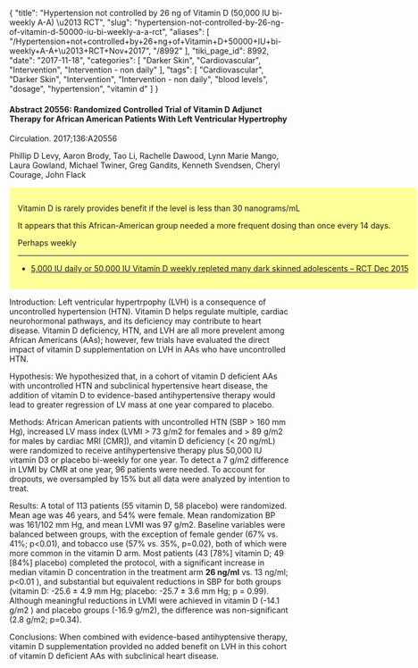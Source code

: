 {
    "title": "Hypertension not controlled by 26 ng of Vitamin D (50,000 IU bi-weekly A-A) \u2013 RCT",
    "slug": "hypertension-not-controlled-by-26-ng-of-vitamin-d-50000-iu-bi-weekly-a-a-rct",
    "aliases": [
        "/Hypertension+not+controlled+by+26+ng+of+Vitamin+D+50000+IU+bi-weekly+A-A+\u2013+RCT+Nov+2017",
        "/8992"
    ],
    "tiki_page_id": 8992,
    "date": "2017-11-18",
    "categories": [
        "Darker Skin",
        "Cardiovascular",
        "Intervention",
        "Intervention - non daily"
    ],
    "tags": [
        "Cardiovascular",
        "Darker Skin",
        "Intervention",
        "Intervention - non daily",
        "blood levels",
        "dosage",
        "hypertension",
        "vitamin d"
    ]
}


#### Abstract 20556: Randomized Controlled Trial of Vitamin D Adjunct Therapy for African American Patients With Left Ventricular Hypertrophy

Circulation. 2017;136:A20556

Phillip D Levy, Aaron Brody, Tao Li, Rachelle Dawood, Lynn Marie Mango, Laura Gowland, Michael Twiner, Greg Gandits, Kenneth Svendsen, Cheryl Courage, John Flack

<div class="border" style="background-color:#FF9;padding:15px;margin:10px 0;border-radius:5px;width:700px">

Vitamin D is rarely provides benefit if the level is less than 30 nanograms/mL

It appears that this African-American group needed a more frequent dosing than once every 14 days.

Perhaps weekly

---

* [5,000 IU daily or 50,000 IU Vitamin D weekly repleted many dark skinned adolescents – RCT Dec 2015](/posts/5000-iu-daily-or-50000-iu-vitamin-d-weekly-repleted-many-dark-skinned-adolescents-rct)

</div>

Introduction: Left ventricular hypertrpophy (LVH) is a consequence of uncontrolled hypertension (HTN). Vitamin D helps regulate multiple, cardiac neurohormonal pathways, and its deficiency may contribute to heart disease. Vitamin D deficiency, HTN, and LVH are all more prevelent among African Americans (AAs); however, few trials have evaluated the direct impact of vitamin D supplementation on LVH in AAs who have uncontrolled HTN.

Hypothesis: We hypothesized that, in a cohort of vitamin D deficient AAs with uncontrolled HTN and subclinical hypertensive heart disease, the addition of vitamin D to evidence-based antihypertensive therapy would lead to greater regression of LV mass at one year compared to placebo.

Methods: African American patients with uncontrolled HTN (SBP > 160 mm Hg), increased LV mass index (LVMI > 73 g/m2 for females and > 89 g/m2 for males by cardiac MRI <span>[CMR]</span>), and vitamin D deficiency (< 20 ng/mL) were randomized to receive antihypertensive therapy plus 50,000 IU vitamin D3 or placebo bi-weekly for one year. To detect a 7 g/m2 difference in LVMI by CMR at one year, 96 patients were needed. To account for dropouts, we oversampled by 15% but all data were analyzed by intention to treat.

Results: A total of 113 patients (55 vitamin D, 58 placebo) were randomized. Mean age was 46 years, and 54% were female. Mean randomization BP was 161/102 mm Hg, and mean LVMI was 97 g/m2. Baseline variables were balanced between groups, with the exception of female gender (67% vs. 41%; p<0.01), and tobacco use (57% vs. 35%, p=0.02), both of which were more common in the vitamin D arm. Most patients (43 <span>[78%]</span> vitamin D; 49 <span>[84%]</span> placebo) completed the protocol, with a significant increase in median vitamin D concentration in the treatment arm  **26 ng/ml** vs. 13 ng/ml; p<0.01 ), and substantial but equivalent reductions in SBP for both groups (vitamin D: -25.6 ± 4.9 mm Hg; placebo: -25.7 ± 3.6 mm Hg; p = 0.99). Although meaningful reductions in LVMI were achieved in vitamin D (-14.1 g/m2 ) and placebo groups (-16.9 g/m2), the difference was non-significant (2.8 g/m2; p=0.34).

Conclusions: When combined with evidence-based antihyptensive therapy, vitamin D supplementation provided no added benefit on LVH in this cohort of vitamin D deficient AAs with subclinical heart disease.